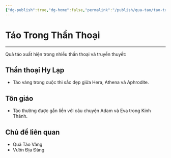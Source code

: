 ```yaml
---
{"dg-publish":true,"dg-home":false,"permalink":"/publish/qua-tao/tao-trong-than-thoai/","dgPassFrontmatter":true,"noteIcon":"","updated":"2025-01-12T15:21:41.850+07:00"}
---
```


# Táo Trong Thần Thoại
---

Quả táo xuất hiện trong nhiều thần thoại và truyền thuyết:

## Thần thoại Hy Lạp
- Táo vàng trong cuộc thi sắc đẹp giữa Hera, Athena và Aphrodite.

## Tôn giáo
- Táo thường được gắn liền với câu chuyện Adam và Eva trong Kinh Thánh.

## Chủ đề liên quan
- Quả Táo Vàng
- Vườn Địa Đàng
